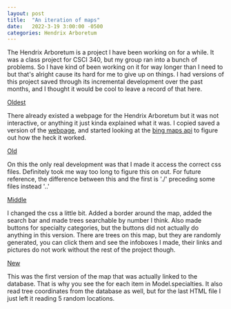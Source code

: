 ```yaml
---
layout: post
title:  "An iteration of maps"
date:   2022-3-19 3:00:00 -0500
categories: Hendrix Arboretum
---
```


The Hendrix Arboretum is a project I have been working on for a while. It was a class project for CSCI 340, but my group ran into a bunch of problems. So I have kind of been working on it for way longer than I need to but that's alright cause its hard for me to give up on things. I had versions of this project saved through its incremental development over the past months, and I thought it would be cool to leave a record of that here.

[Oldest](https://kadenfranklin.github.io/actually-a-map/Oldest/The%20Hendrix%20College%20Campus%20Arboretum%20_%20Hendrix%20College)

There already existed a webpage for the Hendrix Arboretum but it was not interactive, or anything it just kinda explained what it was. I copied saved a version of the [webpage](https://www.hendrix.edu/biology/biology.aspx?id=3645), and started looking at the [bing maps api](https://docs.microsoft.com/en-us/bingmaps/v8-web-control/map-control-api/) to figure out how the heck it worked.


[Old](https://kadenfranklin.github.io/actually-a-map/Old/The%20Hendrix%20College%20Campus%20Arboretum%20_%20Hendrix%20College)

On this the only real development was that I made it access the correct css files. Definitely took me way too long to figure this on out. For future reference, the difference between this and the first is './' preceding some files instead '..'


[Middle](https://kadenfranklin.github.io/actually-a-map/Middle/The%20Hendrix%20College%20Campus%20Arboretum%20_%20Hendrix%20College)

I changed the css a little bit. Added a border around the map, added the search bar and made trees searchable by number I think. Also made buttons for specialty categories, but the buttons did not actually do anything in this version. There are trees on this map, but they are randomly generated, you can click them and see the infoboxes I made, their links and pictures do not work without the rest of the project though.


[New](https://kadenfranklin.github.io/actually-a-map/New/The%20Hendrix%20College%20Campus%20Arboretum%20_%20Hendrix%20College)

This was the first version of the map that was actually linked to the database. That is why you see the for each item in Model.specialties. It also read tree coordinates from the database as well, but for the last HTML file I just left it reading 5 random locations.
